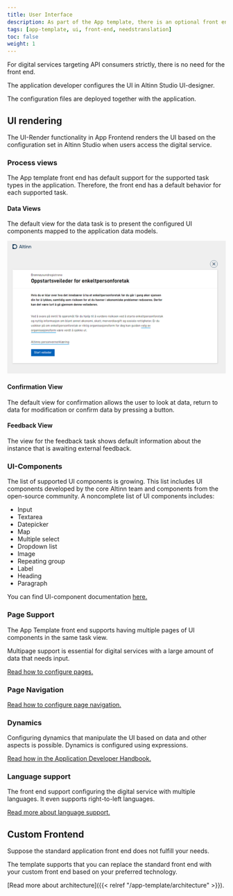 ```yaml
---
title: User Interface
description: As part of the App template, there is an optional front end to render a modern and responsive UI.
tags: [app-template, ui, front-end, needstranslation]
toc: false
weight: 1
---
```


For digital services targeting API consumers strictly, there is no need for the front end.

The application developer configures the UI in Altinn Studio UI-designer.

The configuration files are deployed together with the application.

## UI rendering

The UI-Render functionality in App Frontend renders the UI based on the configuration set in Altinn Studio when users access the digital service. 

### Process views

The App template front end has default support for the supported task types in the application. Therefore, the front end has a default behavior for each supported task.

#### Data Views

The default view for the data task is to present the configured UI components mapped to the application data models.

![Example](example1.png "Example data view")

#### Confirmation View

The default view for confirmation allows the user to look at data, return to data for modification or confirm data by pressing a button.

#### Feedback View

The view for the feedback task shows default information about the instance that is awaiting external feedback.

### UI-Components

The list of supported UI components is growing. This list includes UI components developed by the core Altinn team and components from the open-source community. A noncomplete list of UI components includes: 

- Input
- Textarea
- Datepicker
- Map
- Multiple select
- Dropdown list
- Image
- Repeating group
- Label
- Heading
- Paragraph

You can find UI-component documentation [here.](/nb/altinn-studio/v8/reference/ux/components/)

### Page Support

The App Template front end supports having multiple pages of UI components in the same task view.

Multipage support is essential for digital services with a large amount of data that needs input.

[Read how to configure pages.](/nb/altinn-studio/v8/reference/ux/pages/)

### Page Navigation

[Read how to configure page navigation.](/nb/altinn-studio/v8/reference/ux/pages/navigation/)

### Dynamics

Configuring dynamics that manipulate the UI based on data and other aspects is possible. Dynamics is configured using
expressions.

[Read how in the Application Developer Handbook.](/nb/altinn-studio/v8/reference/logic/expressions)

### Language support

The front end support configuring the digital service with multiple languages. It even supports right-to-left languages.

[Read more about language support.](/nb/altinn-studio/v8/reference/ux/texts/translation/)

## Custom Frontend

Suppose the standard application front end does not fulfill your needs. 

The template supports that you can replace the standard front end with your custom front end based on your preferred technology.

 [Read more about architecture]({{< relref "/app-template/architecture" >}}).